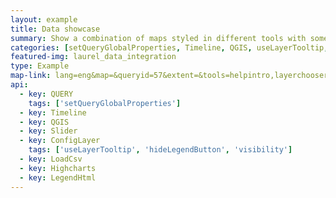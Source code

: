 ```yaml
---
layout: example
title: Data showcase
summary: Show a combination of maps styled in different tools with some advanced interactive maps.
categories: [setQueryGlobalProperties, Timeline, QGIS, useLayerTooltip, LoadCsv, Highcharts, LegendHtml, QUERY, hideLegendButton, visibility]
featured-img: laurel_data_integration
type: Example
map-link: lang=eng&map=&queryid=57&extent=&tools=helpintro,layerchooser,zoomextent,customzoom,getfeature&options=enablequeries,scale,startopened&visiblelayers=custom
api: 
  - key: QUERY
    tags: ['setQueryGlobalProperties']
  - key: Timeline
  - key: QGIS
  - key: Slider
  - key: ConfigLayer
    tags: ['useLayerTooltip', 'hideLegendButton', 'visibility']
  - key: LoadCsv
  - key: Highcharts
  - key: LegendHtml
---
```

